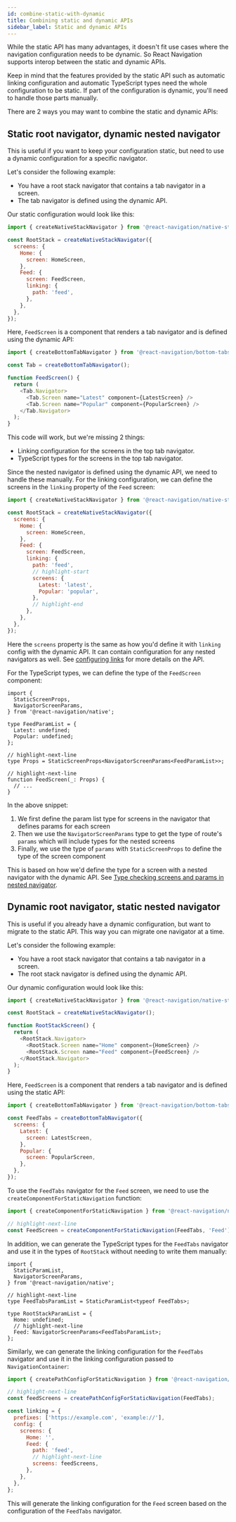 ```yaml
---
id: combine-static-with-dynamic
title: Combining static and dynamic APIs
sidebar_label: Static and dynamic APIs
---
```


While the static API has many advantages, it doesn't fit use cases where the navigation configuration needs to be dynamic. So React Navigation supports interop between the static and dynamic APIs.

Keep in mind that the features provided by the static API such as automatic linking configuration and automatic TypeScript types need the whole configuration to be static. If part of the configuration is dynamic, you'll need to handle those parts manually.

There are 2 ways you may want to combine the static and dynamic APIs:

## Static root navigator, dynamic nested navigator

This is useful if you want to keep your configuration static, but need to use a dynamic configuration for a specific navigator.

Let's consider the following example:

- You have a root stack navigator that contains a tab navigator in a screen.
- The tab navigator is defined using the dynamic API.

Our static configuration would look like this:

```js
import { createNativeStackNavigator } from '@react-navigation/native-stack';

const RootStack = createNativeStackNavigator({
  screens: {
    Home: {
      screen: HomeScreen,
    },
    Feed: {
      screen: FeedScreen,
      linking: {
        path: 'feed',
      },
    },
  },
});
```

Here, `FeedScreen` is a component that renders a tab navigator and is defined using the dynamic API:

```js
import { createBottomTabNavigator } from '@react-navigation/bottom-tabs';

const Tab = createBottomTabNavigator();

function FeedScreen() {
  return (
    <Tab.Navigator>
      <Tab.Screen name="Latest" component={LatestScreen} />
      <Tab.Screen name="Popular" component={PopularScreen} />
    </Tab.Navigator>
  );
}
```

This code will work, but we're missing 2 things:

- Linking configuration for the screens in the top tab navigator.
- TypeScript types for the screens in the top tab navigator.

Since the nested navigator is defined using the dynamic API, we need to handle these manually. For the linking configuration, we can define the screens in the `linking` property of the `Feed` screen:

```js
import { createNativeStackNavigator } from '@react-navigation/native-stack';

const RootStack = createNativeStackNavigator({
  screens: {
    Home: {
      screen: HomeScreen,
    },
    Feed: {
      screen: FeedScreen,
      linking: {
        path: 'feed',
        // highlight-start
        screens: {
          Latest: 'latest',
          Popular: 'popular',
        },
        // highlight-end
      },
    },
  },
});
```

Here the `screens` property is the same as how you'd define it with `linking` config with the dynamic API. It can contain configuration for any nested navigators as well. See [configuring links](configuring-links.md) for more details on the API.

For the TypeScript types, we can define the type of the `FeedScreen` component:

```tsx
import {
  StaticScreenProps,
  NavigatorScreenParams,
} from '@react-navigation/native';

type FeedParamList = {
  Latest: undefined;
  Popular: undefined;
};

// highlight-next-line
type Props = StaticScreenProps<NavigatorScreenParams<FeedParamList>>;

// highlight-next-line
function FeedScreen(_: Props) {
  // ...
}
```

In the above snippet:

1. We first define the param list type for screens in the navigator that defines params for each screen
2. Then we use the `NavigatorScreenParams` type to get the type of route's `params` which will include types for the nested screens
3. Finally, we use the type of `params` with `StaticScreenProps` to define the type of the screen component

This is based on how we'd define the type for a screen with a nested navigator with the dynamic API. See [Type checking screens and params in nested navigator](typescript.md#type-checking-screens-and-params-in-nested-navigator).

## Dynamic root navigator, static nested navigator

This is useful if you already have a dynamic configuration, but want to migrate to the static API. This way you can migrate one navigator at a time.

Let's consider the following example:

- You have a root stack navigator that contains a tab navigator in a screen.
- The root stack navigator is defined using the dynamic API.

Our dynamic configuration would look like this:

```js
import { createNativeStackNavigator } from '@react-navigation/native-stack';

const RootStack = createNativeStackNavigator();

function RootStackScreen() {
  return (
    <RootStack.Navigator>
      <RootStack.Screen name="Home" component={HomeScreen} />
      <RootStack.Screen name="Feed" component={FeedScreen} />
    </RootStack.Navigator>
  );
}
```

Here, `FeedScreen` is a component that renders a tab navigator and is defined using the static API:

```js
import { createBottomTabNavigator } from '@react-navigation/bottom-tabs';

const FeedTabs = createBottomTabNavigator({
  screens: {
    Latest: {
      screen: LatestScreen,
    },
    Popular: {
      screen: PopularScreen,
    },
  },
});
```

To use the `FeedTabs` navigator for the `Feed` screen, we need to use the `createComponentForStaticNavigation` function:

```js
import { createComponentForStaticNavigation } from '@react-navigation/native';

// highlight-next-line
const FeedScreen = createComponentForStaticNavigation(FeedTabs, 'Feed');
```

In addition, we can generate the TypeScript types for the `FeedTabs` navigator and use it in the types of `RootStack` without needing to write them manually:

```tsx
import {
  StaticParamList,
  NavigatorScreenParams,
} from '@react-navigation/native';

// highlight-next-line
type FeedTabsParamList = StaticParamList<typeof FeedTabs>;

type RootStackParamList = {
  Home: undefined;
  // highlight-next-line
  Feed: NavigatorScreenParams<FeedTabsParamList>;
};
```

Similarly, we can generate the linking configuration for the `FeedTabs` navigator and use it in the linking configuration passed to `NavigationContainer`:

```js
import { createPathConfigForStaticNavigation } from '@react-navigation/native';

// highlight-next-line
const feedScreens = createPathConfigForStaticNavigation(FeedTabs);

const linking = {
  prefixes: ['https://example.com', 'example://'],
  config: {
    screens: {
      Home: '',
      Feed: {
        path: 'feed',
        // highlight-next-line
        screens: feedScreens,
      },
    },
  },
};
```

This will generate the linking configuration for the `Feed` screen based on the configuration of the `FeedTabs` navigator.

